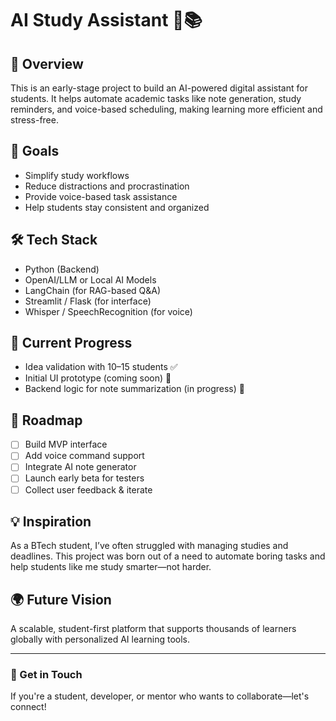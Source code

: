 # AI Study Assistant 🧠📚

## 🚀 Overview
This is an early-stage project to build an AI-powered digital assistant for students. It helps automate academic tasks like note generation, study reminders, and voice-based scheduling, making learning more efficient and stress-free.

## 🎯 Goals
- Simplify study workflows
- Reduce distractions and procrastination
- Provide voice-based task assistance
- Help students stay consistent and organized

## 🛠️ Tech Stack
- Python (Backend)
- OpenAI/LLM or Local AI Models
- LangChain (for RAG-based Q&A)
- Streamlit / Flask (for interface)
- Whisper / SpeechRecognition (for voice)

## 🧪 Current Progress
- Idea validation with 10–15 students ✅  
- Initial UI prototype (coming soon) 🔄  
- Backend logic for note summarization (in progress) 🧠

## 📆 Roadmap
- [ ] Build MVP interface
- [ ] Add voice command support
- [ ] Integrate AI note generator
- [ ] Launch early beta for testers
- [ ] Collect user feedback & iterate

## 💡 Inspiration
As a BTech student, I’ve often struggled with managing studies and deadlines. This project was born out of a need to automate boring tasks and help students like me study smarter—not harder.

## 🌍 Future Vision
A scalable, student-first platform that supports thousands of learners globally with personalized AI learning tools.

---

### 📩 Get in Touch
If you're a student, developer, or mentor who wants to collaborate—let's connect!
